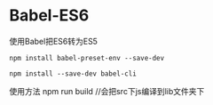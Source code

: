 # Babel-ES6
使用Babel把ES6转为ES5

    npm install babel-preset-env --save-dev
	
	npm install --save-dev babel-cli

使用方法
    npm run build   //会把src下js编译到lib文件夹下
